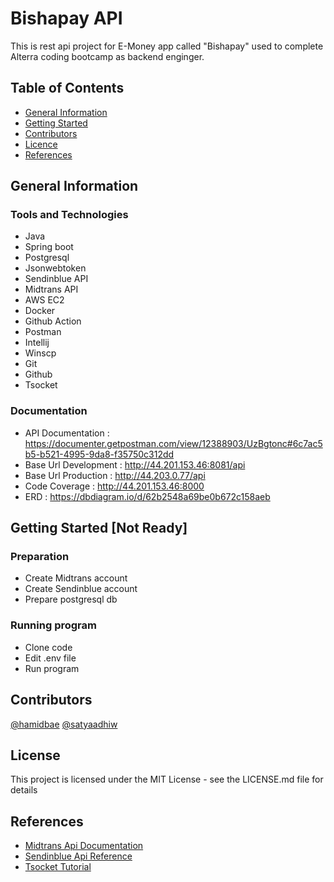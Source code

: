 # Bishapay API

This is rest api project for E-Money app called "Bishapay" used to complete Alterra coding bootcamp as backend enginger.

## Table of Contents

* [General Information](#general-information)
* [Getting Started](#getting-started)
* [Contributors](#contributors)
* [Licence](#license)
* [References](#references)

## General Information

### Tools and Technologies

* Java
* Spring boot
* Postgresql
* Jsonwebtoken
* Sendinblue API
* Midtrans API
* AWS EC2
* Docker
* Github Action
* Postman
* Intellij
* Winscp
* Git
* Github
* Tsocket

### Documentation

* API Documentation : https://documenter.getpostman.com/view/12388903/UzBgtonc#6c7ac5b5-b521-4995-9da8-f35750c312dd
* Base Url Development : http://44.201.153.46:8081/api
* Base Url Production : http://44.203.0.77/api
* Code Coverage : http://44.201.153.46:8000
* ERD : https://dbdiagram.io/d/62b2548a69be0b672c158aeb

## Getting Started [Not Ready]

### Preparation

* Create Midtrans account
* Create Sendinblue account
* Prepare postgresql db

### Running program

* Clone code
* Edit .env file
* Run program

## Contributors

[@hamidbae](https://github.com/hamidbae)
[@satyaadhiw](https://github.com/satyaadhiw)

## License

This project is licensed under the MIT License - see the LICENSE.md file for details

## References

* [Midtrans Api Documentation](https://docs.midtrans.com)
* [Sendinblue Api Reference](https://developers.sendinblue.com/reference)
* [Tsocket Tutorial](https://dashboard.tsocket.org/dashboard)
